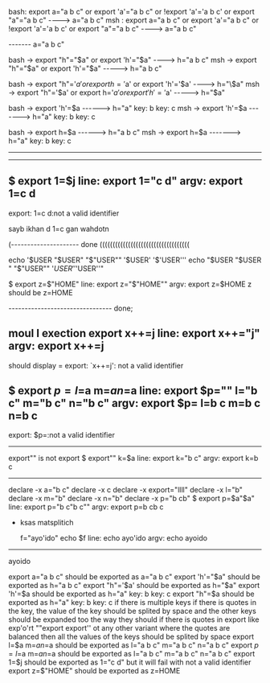 
bash: export a="a b c" or export 'a'="a b c" or !export 'a'='a b c' or export "a"="a b c" ----> a="a b c"
msh : export a="a b c" or export 'a'="a b c" or !export 'a'='a b c' or export "a"="a b c" ----> a="a b c"


------- a="a b c"



bash -> export "h"="$a" or export 'h'="$a" ----> h="a b c"
msh  -> export "h"="$a" or export 'h'="$a" -----> h="a b c"

bash -> export "h"='$a' or export h='$a' or export 'h'='$a' ----> h="\$a"
msh  -> export "h"='$a' or export h='$a' or export 'h'='$a' -----> h="$a"


bash -> export 'h'=$a ------> h="a" key: b key: c          
msh  -> export 'h'=$a -------> h="a" key: b key: c       

bash -> export h=$a ------> h="a b c"               
msh  -> export h=$a -------> h="a" key: b key: c        

----------------------------------------------------------------------------------------




---------------------------------------------------------------------------------------- 

$ export 1=$j
line: export 1="c  d"
argv: 
                export 
                1=c  d 
---------------------
export: 1=c  d:not a valid identifier

sayb ikhan d 1=c gan wahdotn




(--------------------- done (((((((((((((((((((((((((((((((((((

echo '$USER "$USER" "$"USER"" '$USER' '$'USER'''
echo "$USER "$USER " "$"USER"" '$USER' '$'USER''"


$ export z=$"HOME"
line: export z="$"HOME""
argv: 
                export 
                z=$HOME 
z should be z=HOME

-------------------------------- done;

moul l exection
export x++=j
line: export x++="j"
argv: 
                export 
                x++=j 
---------------------
should display = export: `x++=j': not a valid identifier



$ export $p= l=$a m=$a n=$a
line: export $p="" l="b  c" m="b  c" n="b  c"
argv: 
                export 
                $p= 
                l=b  c 
                m=b  c 
                n=b  c 
---------------------
export: $p=:not a valid identifier


-------------------------------------------------------------------
export"" is not export
$ export"" k=$a 
line: export k="b  c"
argv: 
                export 
                k=b  c 

--------------------------------------------
declare -x a="b  c"
declare -x c
declare -x export="llll"
declare -x l="b"
declare -x m="b"
declare -x n="b"
declare -x p="b  cb"
$ export p=$a"$a"
line: export p="b  c"b  c""
argv: 
                export 
                p=b  cb 
                c 

- ksas matsplitich



  f="ayo'ido"
 echo $f
line: echo ayo'ido
argv: 
                echo 
                ayoido 
---------------------
ayoido






export a="a b c" should be exported as a="a b c"
export 'h'="$a" should be exported as h="a b c"
export "h"='$a' should be exported as h="$a"
export 'h'=$a should be exported as h="a" key: b key: c
export "h"=$a should be exported as h="a" key: b key: c
if there is multiple keys
if there is quotes in the key, the value of the key should be splited by space and the other keys should be expanded too the way they should
if there is quotes in export like exp'o'rt ""export export'' ot any other variant where the quotes are balanced then all the values of the keys should be splited by space
export l=$a m=$a n=$a should be exported as l="a b c" m="a b c" n="a b c"
export $p= l=$a m=$a n=$a should be exported as l="a b  c" m="a b  c" n="a b  c"
export 1=$j should be exported as 1="c d" but it will fail with not a valid identifier
export z=$"HOME" should be exported as z=HOME